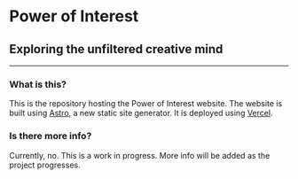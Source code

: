 # Power of Interest

## Exploring the unfiltered creative mind

---

### What is this?

This is the repository hosting the Power of Interest website.
The website is built using [Astro](https://astro.build/), a new static site generator.
It is deployed using [Vercel](https://vercel.com/).

### Is there more info?

Currently, no. This is a work in progress. More info will be added as the project progresses.
